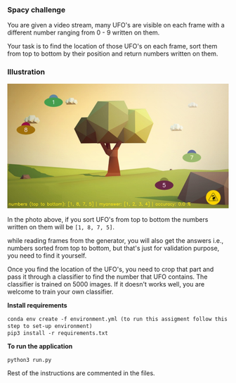 ### Spacy challenge

You are given a video stream, many UFO's  are visible on each frame with a different number ranging from 0 - 9 written on them.

Your task is to find the location of those UFO's on each frame, sort them from top to bottom by their position and return numbers written on them.

### Illustration

![](frame.jpg)

In the photo above, if you sort UFO's from top to bottom the numbers written on them will be `[1, 8, 7, 5]`.

while reading frames from the generator, you will also get the answers i.e., numbers sorted from top to bottom, but that's just for validation purpose, you need to find it yourself.

Once you find the location of the UFO's, you need to crop that part and pass it through a classifier to find the number that UFO contains. The classifier is trained on 5000 images. If it doesn't works well, you are welcome to train your own classifier.

**Install requirements**

````
conda env create -f environment.yml (to run this assigment follow this step to set-up environment)
pip3 install -r requirements.txt
````

**To run the application**

````
python3 run.py
````

Rest of the instructions are commented in the files.


